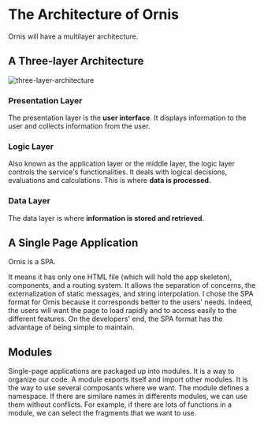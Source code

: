 # The Architecture of Ornis

Ornis will have a multilayer architecture.

## A Three-layer Architecture

![three-layer-architecture](https://user-images.githubusercontent.com/107263089/197194002-cd466244-7c87-4458-8e8e-7048c5d5d5c2.jpg)

### Presentation Layer

The presentation layer is the **user interface**. It displays information to the user and collects information from the user.

### Logic Layer

Also known as the application layer or the middle layer, the logic layer controls the service's functionalities. It deals with logical decisions, evaluations and calculations.
This is where **data is processed.**

### Data Layer

The data layer is where **information is stored and retrieved**.

## A Single Page Application

Ornis is a SPA. 

It means it has only one HTML file (which will hold the app skeleton), components, and a routing system. It allows the separation of concerns, the externalization of static messages, and string interpolation.
I chose the SPA format for Ornis because it corresponds better to the users' needs. Indeed, the users will want the page to load rapidly and to access easily to the different features. On the developers' end, the SPA format has the advantage of being simple to maintain.

## Modules
 
Single-page applications are packaged up into modules. It is a way to organize our code. A module exports itself and import other modules. It is the way to use several composants where we want. The module defines a namespace. If there are similare names in differents modules, we can use them without conflicts. For example, if there are lots of functions in a module, we can select the fragments that we want to use.
